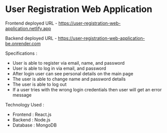 # User Registration Web Application

Frontend deployed URL - https://user-registration-web-application.netlify.app

Backend deployed URL - https://user-registration-web-application-be.onrender.com

Specifications :
- User is able to register via email, name, and password
- User is able to log in via email, and password
- After login user can see personal details on the main page
- The user is able to change name and password details
- The user is able to log out
- If a user tries with the wrong login credentials then user will get an error message

Technology Used : 
- Frontend : React.js
- Backend : Node.js
- Database : MongoDB
